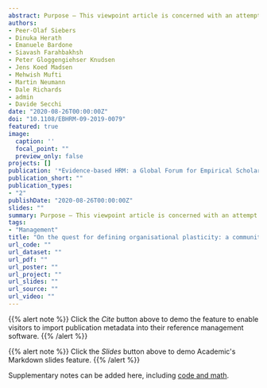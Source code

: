 ```yaml
---
abstract: Purpose – This viewpoint article is concerned with an attempt to advance organisational plasticity (OP) modelling concepts by using a novel community modelling framework (PhiloLab) from the social simulation community to drive the process of idea generation. In addition, the authors want to feed back their experience with PhiloLab as they believe that this way of idea generation could also be of interest to the wider evidence-based human resource management (EBHRM) community. Design/methodology/approach – The authors used some workshop sessions to brainstorm new conceptual ideas in a structured and efficient way with a multidisciplinary group of 14 (mainly academic) participants using PhiloLab. This is a tool from the social simulation community, which stimulates and formally supports discussions about philosophical questions of future societal models by means of developing conceptual agent-based simulation models. This was followed by an analysis of the qualitative data gathered during the PhiloLab sessions, feeding into the definition of a set of primary axioms of a plastic organisation. Findings – The PhiloLab experiment helped with defining a set of primary axioms of a plastic organisation, which are presented in this viewpoint article. The results indicated that the problem was rather complex, but it also showed good potential for an agent-based simulation model to tackle some of the key issues related to OP. The experiment also showed that PhiloLab was very useful in terms of knowledge and idea gathering. Originality/value – Through information gathering and open debates on how to create an agent-based simulation model of a plastic organisation, the authors could identify some of the characteristics of OP and start structuring some of the parameters for a computational simulation. With the outcome of the PhiloLab experiment, the authors are paving the way towards future exploratory computational simulation studies of OP.
authors:
- Peer-Olaf Siebers
- Dinuka Herath
- Emanuele Bardone
- Siavash Farahbakhsh
- Peter Gloggengiehser Knudsen
- Jens Koed Madsen
- Mehwish Mufti
- Martin Neumann
- Dale Richards
- admin
- Davide Secchi
date: "2020-08-26T00:00:00Z"
doi: "10.1108/EBHRM-09-2019-0079"
featured: true
image:
  caption: ''
  focal_point: ""
  preview_only: false
projects: []
publication: '*Evidence-based HRM: a Global Forum for Empirical Scholarship, ??*, ??-??'
publication_short: ""
publication_types:
- "2"
publishDate: "2020-08-26T00:00:00Z"
slides: ""
summary: Purpose – This viewpoint article is concerned with an attempt to advance organisational plasticity (OP) modelling concepts by using a novel community modelling framework (PhiloLab) from the social simulation community to drive the process of idea generation. In addition, the authors want to feed back their experience with PhiloLab as they believe that this way of idea generation could also be of interest to the wider evidence-based human resource management (EBHRM) community. Design/methodology/approach – The authors used some workshop sessions to brainstorm new conceptual ideas in a structured and efficient way with a multidisciplinary group of 14 (mainly academic) participants using PhiloLab. This is a tool from the social simulation community, which stimulates and formally supports discussions about philosophical questions of future societal models by means of developing conceptual agent-based simulation models. This was followed by an analysis of the qualitative data gathered during the PhiloLab sessions, feeding into the definition of a set of primary axioms of a plastic organisation. Findings – The PhiloLab experiment helped with defining a set of primary axioms of a plastic organisation, which are presented in this viewpoint article. The results indicated that the problem was rather complex, but it also showed good potential for an agent-based simulation model to tackle some of the key issues related to OP. The experiment also showed that PhiloLab was very useful in terms of knowledge and idea gathering. Originality/value – Through information gathering and open debates on how to create an agent-based simulation model of a plastic organisation, the authors could identify some of the characteristics of OP and start structuring some of the parameters for a computational simulation. With the outcome of the PhiloLab experiment, the authors are paving the way towards future exploratory computational simulation studies of OP.
tags:
- "Management"
title: "On the quest for defining organisational plasticity: a community modelling experiment"
url_code: ""
url_dataset: ""
url_pdf: ""
url_poster: ""
url_project: ""
url_slides: ""
url_source: ""
url_video: ""
---
```


{{% alert note %}}
Click the *Cite* button above to demo the feature to enable visitors to import publication metadata into their reference management software.
{{% /alert %}}

{{% alert note %}}
Click the *Slides* button above to demo Academic's Markdown slides feature.
{{% /alert %}}

Supplementary notes can be added here, including [code and math](https://sourcethemes.com/academic/docs/writing-markdown-latex/).

<script type="text/javascript" src="//cdn.plu.mx/widget-details.js"></script>
<a href="https://plu.mx/plum/a/?doi=10.1108/EBHRM-09-2019-0079" class="plumx-details"></a>
